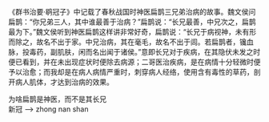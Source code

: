 《群书治要·鹖冠子》中记载了春秋战国时神医扁鹊三兄弟治病的故事。魏文侯问扁鹊：“你兄弟三人，其中谁最善于治病？”扁鹊说：“长兄最善，中兄次之，扁鹊最为下。”魏文侯听到神医扁鹊这样讲非常好奇，扁鹊说：“长兄于病视神，未有形而除之，故名不出于家。中兄治病，其在毫毛，故名不出于闾。若扁鹊者，镵血脉，投毒药，副肌肤，闲而名出闻于诸侯。”意即长兄对于疾病，在其隐伏未发之时便已看到，并在未出现症状时便除去病源；二哥医治疾病，是在病情十分轻微时便予以治愈；而我却是在病人病情严重时，刺穿病人经络，使用含有毒性的草药，剖开病人肌体，才达到治病的效果。

为啥扁鹊是神医，而不是其长兄  
新冠  --> zhong nan shan
